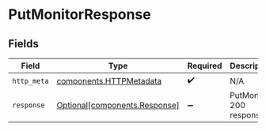 # PutMonitorResponse


## Fields

| Field                                                                | Type                                                                 | Required                                                             | Description                                                          |
| -------------------------------------------------------------------- | -------------------------------------------------------------------- | -------------------------------------------------------------------- | -------------------------------------------------------------------- |
| `http_meta`                                                          | [components.HTTPMetadata](../../models/components/httpmetadata.md)   | :heavy_check_mark:                                                   | N/A                                                                  |
| `response`                                                           | [Optional[components.Response]](../../models/components/response.md) | :heavy_minus_sign:                                                   | PutMonitor 200 response                                              |